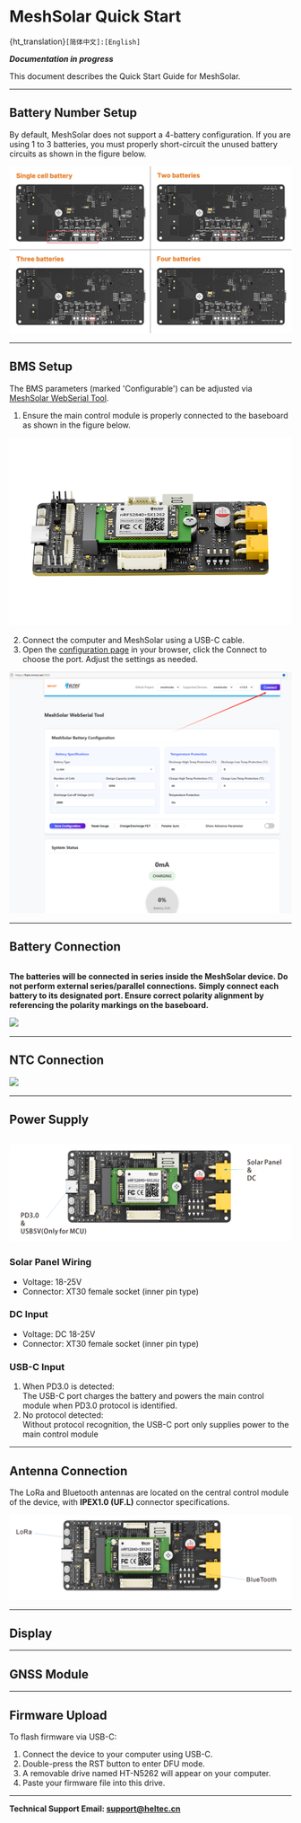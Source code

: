# MeshSolar Quick Start
{ht_translation}`[简体中文]:[English]`

***Documentation in progress***

This document describes the Quick Start Guide for MeshSolar.

--------------------------------

## Battery Number Setup
By default, MeshSolar does not support a 4-battery configuration. If you are using 1 to 3 batteries, you must properly short-circuit the unused battery circuits as shown in the figure below.

![](img/quick_start/01.jpg) 

--------------------------------

## BMS Setup
The BMS parameters (marked 'Configurable') can be adjusted via [MeshSolar WebSerial Tool](https://flash.nmiot.net:3333/).<br>
1. Ensure the main control module is properly connected to the baseboard as shown in the figure below.

![](img/quick_start/02.png)

2. Connect the computer and MeshSolar using a USB-C cable.
3. Open the [configuration page](https://flash.nmiot.net:3333) in your browser, click the Connect to choose the port. Adjust the settings as needed.

![](img/quick_start/03.jpg)

--------------------------------

## Battery Connection

``` {warning} Always set the battery count and BMS settings before attaching batteries or power. Incorrect setup may lead to equipment burnout.
```

**The batteries will be connected in series inside the MeshSolar device. Do not perform external series/parallel connections. Simply connect each battery to its designated port. Ensure correct polarity alignment by referencing the polarity markings on the baseboard.**

![](img/04/quick_start/.png)

-----------------------------------

## NTC Connection

![](img/prog.png)

-----------------------------------

## Power Supply

``` {warning} Always set the battery count and BMS settings before attaching batteries or power. Incorrect setup may lead to equipment burnout.
```

![](img/quick_start/05.png)

### Solar Panel Wiring
- Voltage: 18-25V
- Connector: XT30 female socket (inner pin type)

### DC Input
- Voltage: DC 18-25V
- Connector: XT30 female socket (inner pin type)

### USB-C Input
1. When PD3.0 is detected:<br>
The USB-C port charges the battery and powers the main control module when PD3.0 protocol is identified.
2. No protocol detected:<br>
Without protocol recognition, the USB-C port only supplies power to the main control module

----------------------------------

## Antenna Connection
The LoRa and Bluetooth antennas are located on the central control module of the device, with **IPEX1.0 (UF.L)** connector specifications.

![](img/quick_start/06.png)

---------------------------------

## Display

----------------------------------

## GNSS Module

----------------------------------

## Firmware Upload
To flash firmware via USB-C:

1. Connect the device to your computer using USB-C.
2. Double-press the RST button to enter DFU mode.
3. A removable drive named HT-N5262 will appear on your computer.
4. Paste your firmware file into this drive.

----------------------------------

**Technical Support Email: support@heltec.cn**